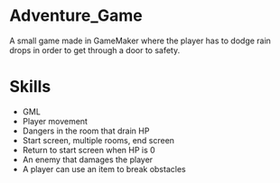 # Adventure_Game
A small game made in GameMaker where the player has to dodge rain drops in order to get through a door to safety.
# Skills
* GML
* Player movement
* Dangers in the room that drain HP
* Start screen, multiple rooms, end screen
* Return to start screen when HP is 0
* An enemy that damages the player
* A player can use an item to break obstacles
